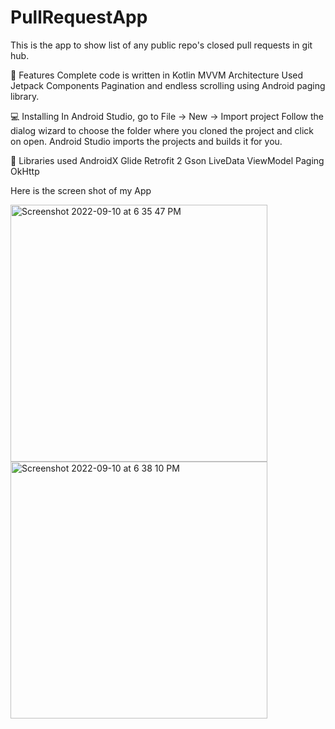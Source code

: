 # PullRequestApp
This is the app to show list of any public repo's closed pull requests in git hub.




🌟 Features
Complete code is written in Kotlin
MVVM Architecture
Used Jetpack Components
Pagination and endless scrolling using Android paging library.


💻 Installing
In Android Studio, go to File -> New -> Import project
Follow the dialog wizard to choose the folder where you cloned the project and click on open.
Android Studio imports the projects and builds it for you.


📃 Libraries used
AndroidX
Glide
Retrofit 2
Gson
LiveData
ViewModel
Paging
OkHttp


Here is the screen shot of my App



<img width="411" alt="Screenshot 2022-09-10 at 6 35 47 PM" src="https://user-images.githubusercontent.com/62235471/189486883-66bb20a9-2749-442a-b619-7bf332919084.png">



<img width="411" alt="Screenshot 2022-09-10 at 6 38 10 PM" src="https://user-images.githubusercontent.com/62235471/189486887-7a02c29c-8631-495c-9896-613a3eb938b2.png">

